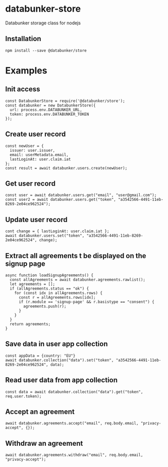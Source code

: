 # databunker-store
Databunker storage class for nodejs

Installation
------------

```npm install --save @databunker/store```


# Examples

## Init access

```
const DatabunkerStore = require('@databunker/store');
const databunker = new DatabunkerStore({
  url: process.env.DATABUNKER_URL,
  token: process.env.DATABUNKER_TOKEN
});
```

## Create user record

```
const newUser = {
  issuer: user.issuer,
  email: userMetadata.email,
  lastLoginAt: user.claim.iat
};
const result = await databunker.users.create(newUser);
```

## Get user record

```
const user = await databunker.users.get("email", "user@gmail.com");
const user2 = await databunker.users.get("token", "a3542566-4491-11eb-8269-2e04ce962524");
```

## Update user record
```
cont change = { lastLoginAt: user.claim.iat };
await databunker.users.set("token", "a3542566-4491-11eb-8269-2e04ce962524", change);
```

## Extract all agreements t be displayed on the signup page
```
async function loadSignupAgreements() {
  const allAgreements = await databunker.agreements.rawlist();
  let agreements = [];
  if (allAgreements.status == "ok") {
    for (const idx in allAgreements.rows) {
      const r = allAgreements.rows[idx];
      if (r.module == 'signup-page' && r.basistype == "consent") {
        agreements.push(r);
      }
    }
  }
  return agreements;
}
```

## Save data in user app collection
```
const appData = {country: "EU"}
await databunker.collection("data").set("token", "a3542566-4491-11eb-8269-2e04ce962524", data);
```

## Read user data from app collection
```
const data = await databunker.collection("data").get("token", req.user.token);
```

## Accept an agreement
```
await databunker.agreements.accept("email", req.body.email, "privacy-accept", {});
```

## Withdraw an agreement
```
await databunker.agreements.withdraw("email", req.body.email, "privacy-accept");
```

